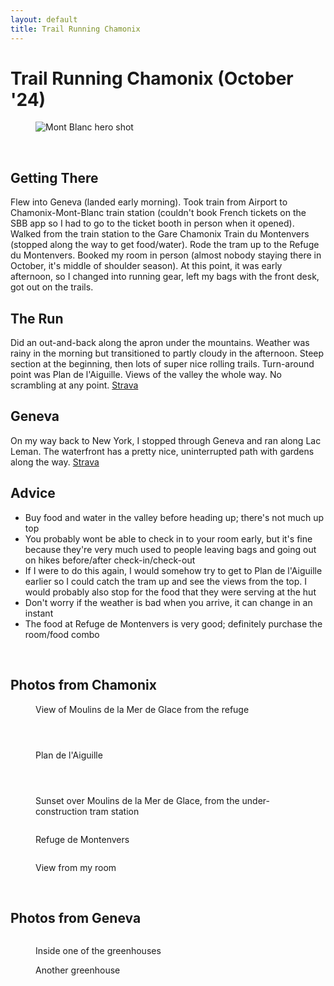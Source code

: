 ```yaml
---
layout: default
title: Trail Running Chamonix
---
```


# Trail Running Chamonix (October '24) 

<figure class="center-figure-big">
    <img src="cham_1.png" alt="Mont Blanc hero shot">
    <figcaption></figcaption>
</figure>

<p>&nbsp;</p>

## Getting There
Flew into Geneva (landed early morning). Took train from Airport to Chamonix-Mont-Blanc train station (couldn't book French tickets on the SBB app so I had to go to the ticket booth in person when it opened). Walked from the train station to the Gare Chamonix Train du Montenvers (stopped along the way to get food/water). Rode the tram up to the Refuge du Montenvers. Booked my room in person (almost nobody staying there in October, it's middle of shoulder season). At this point, it was early afternoon, so I changed into running gear, left my bags with the front desk, got out on the trails.

## The Run

Did an out-and-back along the apron under the mountains. Weather was rainy in the morning but transitioned to partly cloudy in the afternoon. Steep section at the beginning, then lots of super nice rolling trails. Turn-around point was Plan de l'Aiguille. Views of the valley the whole way. No scrambling at any point. [Strava](https://www.strava.com/activities/12646514149)

## Geneva

On my way back to New York, I stopped through Geneva and ran along Lac Leman. The waterfront has a pretty nice, uninterrupted path with gardens along the way. [Strava](https://www.strava.com/activities/12653749752)

## Advice
- Buy food and water in the valley before heading up; there's not much up top
- You probably wont be able to check in to your room early, but it's fine because they're very much used to people leaving bags and going out on hikes before/after check-in/check-out
- If I were to do this again, I would somehow try to get to Plan de l'Aiguille earlier so I could catch the tram up and see the views from the top. I would probably also stop for the food that they were serving at the hut
- Don't worry if the weather is bad when you arrive, it can change in an instant
- The food at Refuge de Montenvers is very good; definitely purchase the room/food combo

<p>&nbsp;</p>

## Photos from Chamonix

<figure class="center-figure">
    <img src="cham_2.png" alt="">
    <figcaption>View of Moulins de la Mer de Glace from the refuge</figcaption>
</figure>

<figure class="center-figure">
    <img src="cham_3.png" alt="">
    <figcaption></figcaption>
</figure>

<figure class="center-figure">
    <img src="cham_4.png" alt="">
    <figcaption></figcaption>
</figure>

<figure class="center-figure">
    <img src="cham_5.png" alt="">
    <figcaption></figcaption>
</figure>

<figure class="center-figure">
    <img src="cham_6.png" alt="">
    <figcaption>Plan de l'Aiguille</figcaption>
</figure>

<figure class="center-figure">
    <img src="cham_7.png" alt="">
    <figcaption></figcaption>
</figure>

<figure class="center-figure">
    <img src="cham_8.png" alt="">
    <figcaption></figcaption>
</figure>

<figure class="center-figure">
    <img src="cham_9.png" alt="">
    <figcaption></figcaption>
</figure>

<figure class="center-figure">
    <img src="cham_10.png" alt="">
    <figcaption>Sunset over Moulins de la Mer de Glace, from the under-construction tram station</figcaption>
</figure>

<figure class="center-figure">
    <img src="cham_11.png" alt="">
    <figcaption></figcaption>
</figure>

<figure class="center-figure">
    <img src="cham_12.png" alt="">
    <figcaption>Refuge de Montenvers</figcaption>
</figure>

<figure class="center-figure">
    <img src="cham_13.png" alt="">
    <figcaption></figcaption>
</figure>

<figure class="center-figure">
    <img src="cham_14.png" alt="">
    <figcaption>View from my room</figcaption>
</figure>

<p>&nbsp;</p>

## Photos from Geneva

<figure class="center-figure">
    <img src="cham_15.png" alt="">
    <figcaption></figcaption>
</figure>

<figure class="center-figure">
    <img src="cham_16.png" alt="">
    <figcaption>Inside one of the greenhouses</figcaption>
</figure>

<figure class="center-figure">
    <img src="cham_17.png" alt="">
    <figcaption>Another greenhouse</figcaption>
</figure>

<figure class="center-figure">
    <img src="cham_18.png" alt="">
    <figcaption></figcaption>
</figure>

<figure class="center-figure">
    <img src="cham_19.png" alt="">
    <figcaption></figcaption>
</figure>

<figure class="center-figure">
    <img src="cham_20.png" alt="">
    <figcaption></figcaption>
</figure>